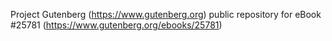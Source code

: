 Project Gutenberg (https://www.gutenberg.org) public repository for eBook #25781 (https://www.gutenberg.org/ebooks/25781)
